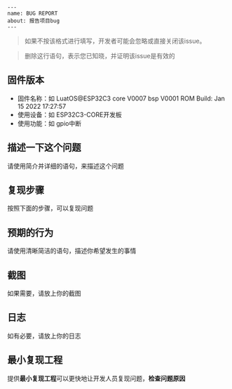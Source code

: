 ```undefined
---
name: BUG REPORT
about: 报告项目bug
---
```

> 如果不按该格式进行填写，开发者可能会忽略或直接关闭该issue。

> 删除这行语句，表示您已知晓，并证明该issue是有效的

## 固件版本

 - 固件名称：如 LuatOS@ESP32C3 core V0007 bsp V0001 ROM Build: Jan 15 2022 17:27:57
 - 使用设备：如 ESP32C3-CORE开发板
 - 使用功能：如 gpio中断

## 描述一下这个问题

请使用简介并详细的语句，来描述这个问题

## 复现步骤

按照下面的步骤，可以复现问题

## 预期的行为

请使用清晰简洁的语句，描述你希望发生的事情

## 截图

如果需要，请放上你的截图

## 日志

如有必要，请放上你的日志

## 最小复现工程

提供**最小复现工程**可以更快地让开发人员复现问题，**检查问题原因**
